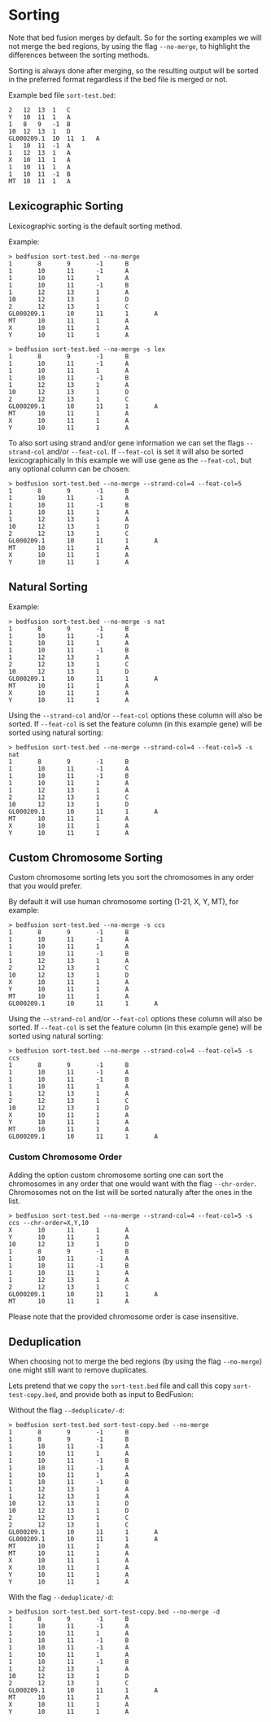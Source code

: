 # Sorting

Note that bed fusion merges by default. So for the sorting examples we will not merge the bed regions, by using the flag `--no-merge`, to highlight the differences between the sorting methods.

Sorting is always done after merging, so the resulting output will be sorted in the preferred format regardless if the bed file is merged or not.

Example bed file `sort-test.bed`:

``` text
2	12	13	1	C
Y	10	11	1	A
1	8	9	-1	B
10	12	13	1	D
GL000209.1	10	11	1	A
1	10	11	-1	A
1	12	13	1	A
X	10	11	1	A
1	10	11	1	A
1	10	11	-1	B
MT	10	11	1	A
```

## Lexicographic Sorting

Lexicographic sorting is the default sorting method.

Example:

``` shell
> bedfusion sort-test.bed --no-merge
1       8       9       -1      B
1       10      11      -1      A
1       10      11      1       A
1       10      11      -1      B
1       12      13      1       A
10      12      13      1       D
2       12      13      1       C
GL000209.1      10      11      1       A
MT      10      11      1       A
X       10      11      1       A
Y       10      11      1       A
```

``` shell
> bedfusion sort-test.bed --no-merge -s lex
1       8       9       -1      B
1       10      11      -1      A
1       10      11      1       A
1       10      11      -1      B
1       12      13      1       A
10      12      13      1       D
2       12      13      1       C
GL000209.1      10      11      1       A
MT      10      11      1       A
X       10      11      1       A
Y       10      11      1       A
```

To also sort using strand and/or gene information we can set the flags `--strand-col` and/or `--feat-col`. If `--feat-col` is set it will also be sorted lexicographically In this example we will use gene as the `--feat-col`, but any optional column can be chosen:

``` shell
> bedfusion sort-test.bed --no-merge --strand-col=4 --feat-col=5
1       8       9       -1      B
1       10      11      -1      A
1       10      11      -1      B
1       10      11      1       A
1       12      13      1       A
10      12      13      1       D
2       12      13      1       C
GL000209.1      10      11      1       A
MT      10      11      1       A
X       10      11      1       A
Y       10      11      1       A
```

## Natural Sorting

Example: 

``` shell 
> bedfusion sort-test.bed --no-merge -s nat
1       8       9       -1      B
1       10      11      -1      A
1       10      11      1       A
1       10      11      -1      B
1       12      13      1       A
2       12      13      1       C
10      12      13      1       D
GL000209.1      10      11      1       A
MT      10      11      1       A
X       10      11      1       A
Y       10      11      1       A
```

Using the `--strand-col` and/or `--feat-col` options these column will also be sorted. If `--feat-col` is set the feature column (in this example gene) will be sorted using natural sorting:

``` shell 
> bedfusion sort-test.bed --no-merge --strand-col=4 --feat-col=5 -s nat
1       8       9       -1      B
1       10      11      -1      A
1       10      11      -1      B
1       10      11      1       A
1       12      13      1       A
2       12      13      1       C
10      12      13      1       D
GL000209.1      10      11      1       A
MT      10      11      1       A
X       10      11      1       A
Y       10      11      1       A
```

## Custom Chromosome Sorting

Custom chromosome sorting lets you sort the chromosomes in any order that you would prefer.

By default it will use human chromosome sorting (1-21, X, Y, MT), for example:

``` shell
> bedfusion sort-test.bed --no-merge -s ccs
1       8       9       -1      B
1       10      11      -1      A
1       10      11      1       A
1       10      11      -1      B
1       12      13      1       A
2       12      13      1       C
10      12      13      1       D
X       10      11      1       A
Y       10      11      1       A
MT      10      11      1       A
GL000209.1      10      11      1       A
```

Using the `--strand-col` and/or `--feat-col` options these column will also be sorted. If `--feat-col` is set the feature column (in this example gene) will be sorted using natural sorting:

``` shell 
> bedfusion sort-test.bed --no-merge --strand-col=4 --feat-col=5 -s ccs
1       8       9       -1      B
1       10      11      -1      A
1       10      11      -1      B
1       10      11      1       A
1       12      13      1       A
2       12      13      1       C
10      12      13      1       D
X       10      11      1       A
Y       10      11      1       A
MT      10      11      1       A
GL000209.1      10      11      1       A
```

### Custom Chromosome Order

Adding the option custom chromosome sorting one can sort the chromosomes in any order that one would want with the flag `--chr-order`. Chromosomes not on the list will be sorted naturally after the ones in the list.

``` shell
> bedfusion sort-test.bed --no-merge --strand-col=4 --feat-col=5 -s ccs --chr-order=X,Y,10
X       10      11      1       A
Y       10      11      1       A
10      12      13      1       D
1       8       9       -1      B
1       10      11      -1      A
1       10      11      -1      B
1       10      11      1       A
1       12      13      1       A
2       12      13      1       C
GL000209.1      10      11      1       A
MT      10      11      1       A
```

Please note that the provided chromosome order is case insensitive.

## Deduplication 

When choosing not to merge the bed regions (by using the flag `--no-merge`) one might still want to remove duplicates.

Lets pretend that we copy the `sort-test.bed` file and call this copy `sort-test-copy.bed`, and provide both as input to BedFusion:

Without the flag `--deduplicate/-d`:
``` shell
> bedfusion sort-test.bed sort-test-copy.bed --no-merge
1       8       9       -1      B
1       8       9       -1      B
1       10      11      -1      A
1       10      11      1       A
1       10      11      -1      B
1       10      11      -1      A
1       10      11      1       A
1       10      11      -1      B
1       12      13      1       A
1       12      13      1       A
10      12      13      1       D
10      12      13      1       D
2       12      13      1       C
2       12      13      1       C
GL000209.1      10      11      1       A
GL000209.1      10      11      1       A
MT      10      11      1       A
MT      10      11      1       A
X       10      11      1       A
X       10      11      1       A
Y       10      11      1       A
Y       10      11      1       A
```

With the flag `--deduplicate/-d`:
``` shell
> bedfusion sort-test.bed sort-test-copy.bed --no-merge -d
1       8       9       -1      B
1       10      11      -1      A
1       10      11      1       A
1       10      11      -1      B
1       10      11      -1      A
1       10      11      1       A
1       10      11      -1      B
1       12      13      1       A
10      12      13      1       D
2       12      13      1       C
GL000209.1      10      11      1       A
MT      10      11      1       A
X       10      11      1       A
Y       10      11      1       A
```
